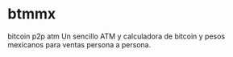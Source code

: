 # btmmx
bitcoin p2p atm
Un sencillo ATM y calculadora de bitcoin y pesos mexicanos para ventas
persona a persona.
